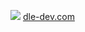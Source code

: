 <a href="https://www.linkedin.com/in/david-leval-2978821a/" target="_blank"><img src="https://img.icons8.com/color/96/000000/linkedin-2.png"/></a>
<a href ="http://dle-dev.com">dle-dev.com</a>

<!--
**dleval/dleval** is a ✨ _special_ ✨ repository because its `README.md` (this file) appears on your GitHub profile.

Here are some ideas to get you started:

- 🔭 I’m currently working on ...
- 🌱 I’m currently learning ...
- 👯 I’m looking to collaborate on ...
- 🤔 I’m looking for help with ...
- 💬 Ask me about ...
- 📫 How to reach me: ...
- 😄 Pronouns: ...
- ⚡ Fun fact: ...
-->
